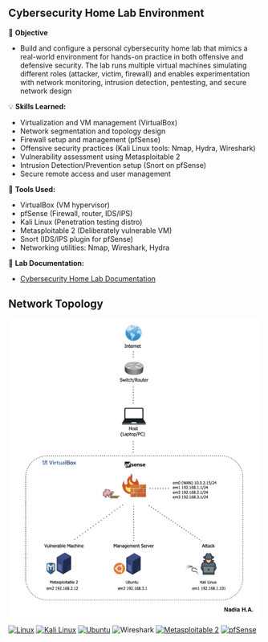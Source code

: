 ## Cybersecurity Home Lab Environment

📌 **Objective**
- Build and configure a personal cybersecurity home lab that mimics a real-world environment for hands-on practice in both offensive and defensive security. The lab runs multiple virtual machines simulating different roles (attacker, victim, firewall) and enables experimentation with network monitoring, intrusion detection, pentesting, and secure network design


💡 **Skills Learned:**
- Virtualization and VM management (VirtualBox)
- Network segmentation and topology design
- Firewall setup and management (pfSense)
- Offensive security practices (Kali Linux tools: Nmap, Hydra, Wireshark)
- Vulnerability assessment using Metasploitable 2
- Intrusion Detection/Prevention setup (Snort on pfSense)
- Secure remote access and user management


🔧 **Tools Used:**
- VirtualBox (VM hypervisor)
- pfSense (Firewall, router, IDS/IPS)
- Kali Linux (Penetration testing distro)
- Metasploitable 2 (Deliberately vulnerable VM)
- Snort (IDS/IPS plugin for pfSense)
- Networking utilities: Nmap, Wireshark, Hydra


📂 **Lab Documentation:**

- <a href="https://github.com/nadiansh/Cybersecurity-Home-Lab-Environment/blob/main/nsh_tkh_p1_project_report.pdf">Cybersecurity
Home Lab Documentation</a>


## Network Topology

![image alt](https://github.com/nadiansh/Cybersecurity-Home-Lab-Environment/blob/main/Network%20Topology-nadiansh.jpeg?raw=true)


[![Linux](https://img.shields.io/badge/Linux-FCC624?logo=linux&logoColor=black)](#)
[![Kali Linux](https://img.shields.io/badge/Kali%20Linux-557C94?logo=kalilinux&logoColor=fff)](#)
[![Ubuntu](https://img.shields.io/badge/Ubuntu-E95420?logo=ubuntu&logoColor=white)](#)
![Wireshark](https://img.shields.io/badge/Wireshark-Network%20Analyzer-blue?logo=wireshark&logoColor=white)
[![Metasploitable 2](https://img.shields.io/badge/Metasploitable-2-red?logo=metasploit&logoColor=white)](https://sourceforge.net/projects/metasploitable/)
[![pfSense](https://img.shields.io/badge/pfSense-Firewall-blue?logo=fortinet&logoColor=white)](https://www.pfsense.org/)



